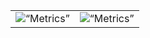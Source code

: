 <table align=“center” width=“max”>
    <tr>
        <td>
            <img src=“metrics.svg” alt=“Metrics” width=“400”>
        </td>
        <td>
            <img src=“calender.svg” alt=“Metrics” width=“400">
        </td>
    </tr>
</table>
